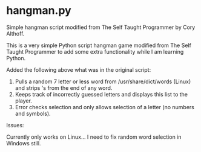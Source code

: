 # hangman.py
Simple hangman script modified from The Self Taught Programmer by Cory Althoff.

This is a very simple Python script hangman game modified from The Self Taught Programmer to add some extra functionality while I am learning Python.

Added the following above what was in the original script:

1) Pulls a random 7 letter or less word from /usr/share/dict/words (Linux) and strips 's from the end of any word.
2) Keeps track of incorrectly guessed letters and displays this list to the player.
3) Error checks selection and only allows selection of a letter (no numbers and symbols).

Issues:

Currently only works on Linux... I need to fix random word selection in Windows still.
